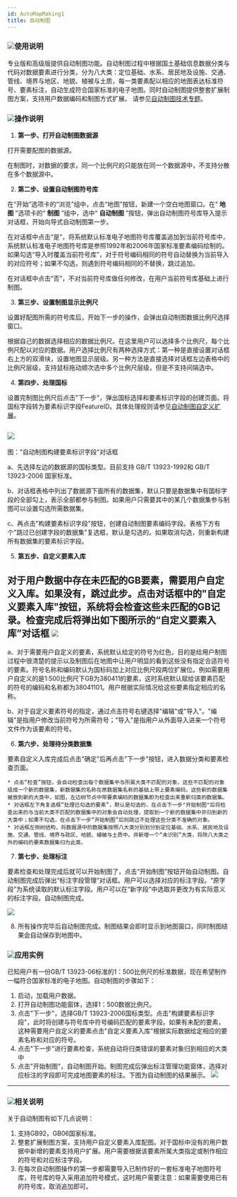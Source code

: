 ```yaml
---
id: AutoMapMaking1
title: 自动制图
---
```

### ![](../img/read.gif)使用说明

专业版和高级版提供自动制图功能。自动制图过程中根据国土基础信息数据分类与代码对数据要素进行分类，分为八大类：定位基础、水系、居民地及设施、交通、管线、境界与地区、地貌、植被与土质，每一类要素配以相应的地图表达标准符号、要素标注，自动生成符合国家标准的电子地图。同时自动制图提供整套扩展制图方案，支持用户数据编码和制图方式扩展。
请参见[自动制图技术专题](AutoMapMaking2.htm)。

### ![](../img/read.gif)操作说明

  1. **第一步、打开自动制图数据源**

打开需要配图的数据源。

在制图时，对数据的要求，同一个比例尺的只能放在同一个数据源中，不支持分散在多个数据源中。

  2. **第二步、设置自动制图符号库**

在“开始”选项卡的“浏览”组中，点击“地图”按钮，新建一个空白地图窗口。在“ **地图** ”选项卡的“ **制图** ”组中，选中“ **自动制图**
”按钮，弹出自动制图符号库导入提示对话框，开始向导式自动制图第一步。

在对话框中点击“是”，将系统默认标准电子地图符号库覆盖追加到当前符号库中，系统默认标准电子地图符号库是参照1992年和2006年国家标准要素编码绘制的。如果勾选“导入时覆盖当前符号库”，对于符号编码相同的符号自动替换为当前导入的对应符号；如果不勾选，则遇到符号编码相同的不替换，跳过追加。

在对话框中点击“否”，不对当前符号库做任何修改，在用户当前符号库基础上进行制图。

  3.  **第三步、设置制图显示比例尺**

设置好配图所需的符号库后，开始下一步的操作，会弹出自动制图数据比例尺选择窗口。

根据自己的数据选择相应的数据比例尺。在这里用户可以选择多个比例尺，每个比例尺配以对应的数据。用户选择比例尺有两种选择方式：第一种是直接设置对话框右上方的双滑块，设置地图显示层级。另一种方法是直接选择对话框左边表格中的比例尺层级，支持鼠标拖动顺次选中多个比例尺层级，但是不支持间隔选中。

  4. **第四步、处理国标**

设置完制图比例尺后点击"下一步"，弹出国标选择和要素标识字段的创建页面。将国标字段转为要素标识字段FeatureID。具体处理规则请参见[自动制图自定义扩展](AutoMapMaking3.htm)。

![](img/AutoMapMakingSetting3.png)  
---  
图："自动制图构建要素标识字段"对话框  
  
a、先选择左边的数据源的国标类型。目前支持 GB/T 13923-1992和 GB/T 13923-2006 国家标准。

b、对话框表格中列出了数据源下面所有的数据集，默认只要是数据集中有国标字段的全部勾上，表示全部都参与制图。如果用户只需要其中的某几个数据集参与制图可以设置勾选所需数据集。

c、再点击"构建要素标识字段"按钮，创建自动制图要素编码字段。表格下方有个"跳过已创建字段的数据集"复选框，默认是勾选的。如果取消勾选，则重新构建所有数据集的要素标识字段。

  5.  **第五步、自定义要素入库**

对于用户数据中存在未匹配的GB要素，需要用户自定义入库。如果没有，跳过此步。点击对话框中的"自定义要素入库"按钮，系统将会检查这些未匹配的GB记录。检查完成后将弹出如下图所示的“自定义要素入库”对话框
![](img/definedcheckedGB.png)  
---  
a、对于需要用户自定义的要素，系统默认给定的符号为红色，目的是给用户制图过程中很清楚的提示以及制图后在地图中让用户明显的看到这些没有指定合适符号的要素。符号名称和编码默认为国标码加上对应比例尺段两位扩展位。例如需要用户自定义的是1:500比例尺下GB为380411的要素，这时系统默认赋给该要素匹配的符号的编码和名称都为38041101。用户根据实际情况给这些要素指定相应的名称。

b、对于自定义要素符号的指定，通过点击符号右键选择"编辑"或"导入"。"编辑"是指用户修改当前符号为所需符号；"导入"是指用户从外面导入进来一个符号文件作为该要素的符号。

  6. **第六步、处理待分类数据集**

要素自定义入库完成后点击"确定"后再点击"下一步"按钮，进入数据分类和要素检查页面。

    * 点击“检查”按钮，会自动检查出每个数据集中与所属大类不匹配的对象，这些不匹配的对象组成一个新的数据集，新数据集的名称在原数据集名称的基础上带上要素编码，这些新的数据集被放到新的大类中，如图，左边树节点中带要素编码的数据集即为检查出来重新归类的数据集。
    * 对话框左下角复选框“处理已勾选的要素”，默认是勾选的，在点击下一步"开始制图"后将检查出来的与当前大类不匹配的数据集中的对象会自动处理，提取到一个新的数据集中并归到新的大类中；如果不勾选，在点击下一步“开始制图”后则跳过不处理这些分类不准确的对象。
    * 对话框左侧树结构，将数据源中的数据集按照八大类分别划分到定位基础、水系、居民地及设施、交通、管线、境界与政区、地貌、植被与土质中。并新增一个“未识别”大类，将除八大类之外的编码的要素数据集归为此类。
  7.  **第七步、处理标注**

要素检查和处理完成后就可以开始制图了，点击“开始制图”按钮开始自动制图。自动制图完成后弹出“标注字段管理”对话框。用户可以选择对应的标注字段。“原字段”为系统读取的默认标注字段。用户可以在“新字段”中选取并更改为有实际意义的标注字段。自动制图完成。

![](img/lablemanage.png)  
 
  8. 所有操作完毕后自动制图完成。制图结果会即时显示到地图窗口，同时制图结果会自动保存到地图中。

### ![](../img/read.gif)应用实例

已知用户有一份GB/T 13923-06标准的1：500比例尺的标准数据，现在希望制作一幅符合国家标准的电子地图。自动制图的步骤如下：

  1. 启动，加载用户数据。
  2. 打开自动制图功能窗体，选择1：500数据比例尺。
  3. 点击"下一步"，选择GB/T 13923-2006国标类型。点击"构建要素标识字段"，此时将创建与符号库中符号编码匹配的要素字段。如果有未配的要素，这种需要用户自定义的要素点击"自定义要素入库"根据实际数据给定相应的要素名称和对应的符号。
  4. 点击"下一步"进行要素检查，系统自动将归类错误的要素对象归到相应的大类中
  5. 点击"开始制图"，自动制图开始。制图完成后弹出标注管理功能窗体，选择对应标注的字段即可完成地图要素的标注。下图为自动制图的结果展示。
![](img/automap.png)  
---  

### ![](../img/read.gif)相关说明

关于自动制图有如下几点说明：

  1. 支持GB92，GB06国家标准。
  2. 整套扩展制图方案，支持用户自定义要素入库配图。对于国标中没有的用户数据中新增的要素支持用户扩展。用户需要根据该要素所属大类指定或制作相应的符号和对应标注字段。
  3. 在每次自动制图操作的第一步都需要导入已制作好的一套标准电子地图符号库，符号库的导入采用追加符号模式，这时用户需要注意：如果需要使用已有的符号库，取消追加即可。

